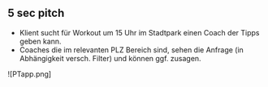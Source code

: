 ## 5 sec pitch

- Klient sucht für Workout um 15 Uhr im Stadtpark einen Coach der Tipps geben kann.
- Coaches die im relevanten PLZ Bereich sind, sehen die Anfrage (in Abhängigkeit versch. Filter) und können ggf. zusagen.


![PTapp.png]
